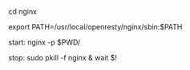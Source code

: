 cd nginx

export PATH=/usr/local/openresty/nginx/sbin:$PATH

start:
nginx -p $PWD/

stop:
sudo pkill -f nginx & wait $!

